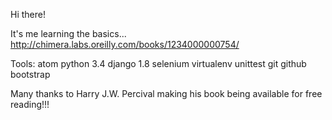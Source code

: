 Hi there!

It's me learning the basics...
http://chimera.labs.oreilly.com/books/1234000000754/

Tools: atom
       python 3.4
       django 1.8
       selenium
       virtualenv
       unittest
       git
       github
       bootstrap

Many thanks to Harry J.W. Percival making his book being available for free reading!!!
